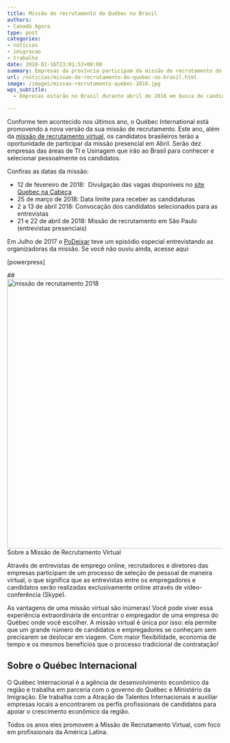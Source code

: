 ```yaml
---
title: Missão de recrutamento do Québec no Brasil
authors:
- Canadá Agora
type: post
categories:
- noticias
- imigracao
- trabalho
date: 2018-02-16T23:01:53+00:00
summary: Empresas da província participam da missão de recrutamento do Québec em busca de brasileiros para as áreas de usinagem e tecnologia, inclusive entrevistando candidatos no Brasil durante o mês de Abril.
url: /noticias/missao-de-recrutamento-do-quebec-no-brasil.html
image: /images/missao-recrutamento-quebec-2018.jpg
wps_subtitle:
  - Empresas estarão no Brasil durante abril de 2018 em busca de candidatos

---
```

Conforme tem acontecido nos últimos ano, o Québec International está promovendo a nova versão da sua missão de recrutamento. Este ano, além da [missão de recrutamento virtual][1], os candidatos brasileiros terão a oportunidade de participar da missão presencial em Abril. Serão dez empresas das áreas de TI e Usinagem que irão ao Brasil para conhecer e selecionar pessoalmente os candidatos.

Confiras as datas da missão:

<ul style="font-weight: 400;">
  <li>
    12 de fevereiro de 2018:  Divulgação das vagas disponíveis no <a href="https://www.quebecentete.com/pt/trabalhar-na-cidade-de-quebec/empregos-dispon%C3%ADveis/" data-saferedirecturl="https://www.google.com/url?q=https://www.quebecentete.com/pt/trabalhar-na-cidade-de-quebec/empregos-dispon%25C3%25ADveis/&source=gmail&ust=1518794653308000&usg=AFQjCNGpA-tk-TFQvYvGeV9BPNEhif0nGA">site Quebec na Cabeça</a>
  </li>
  <li>
    25 de março de 2018: Data limite para receber as candidaturas
  </li>
  <li>
    2 a 13 de abril 2018: Convocação dos candidatos selecionados para as entrevistas
  </li>
  <li>
    21 e 22 de abril de 2018: Missão de recrutamento em São Paulo (entrevistas presenciais)
  </li>
</ul>

Em Julho de 2017 o [PoDeixar][2] teve um episódio especial entrevistando as organizadoras da missão. Se você não ouviu ainda, acesse aqui:

[powerpress]

##<img class="alignnone size-full wp-image-10917" src="https://www.canadaagora.com/wp-content/uploads/Visuel1200x630_MacarenaPOR.jpg" alt="missão de recrutamento 2018" width="1200" height="630" srcset="https://www.canadaagora.com/wp-content/uploads/Visuel1200x630_MacarenaPOR.jpg 1200w, https://www.canadaagora.com/wp-content/uploads/Visuel1200x630_MacarenaPOR-470x247.jpg 470w, https://www.canadaagora.com/wp-content/uploads/Visuel1200x630_MacarenaPOR-970x509.jpg 970w, https://www.canadaagora.com/wp-content/uploads/Visuel1200x630_MacarenaPOR-364x191.jpg 364w, https://www.canadaagora.com/wp-content/uploads/Visuel1200x630_MacarenaPOR-758x398.jpg 758w, https://www.canadaagora.com/wp-content/uploads/Visuel1200x630_MacarenaPOR-608x319.jpg 608w, https://www.canadaagora.com/wp-content/uploads/Visuel1200x630_MacarenaPOR-1152x605.jpg 1152w, https://www.canadaagora.com/wp-content/uploads/Visuel1200x630_MacarenaPOR-91x48.jpg 91w, https://www.canadaagora.com/wp-content/uploads/Visuel1200x630_MacarenaPOR-183x96.jpg 183w" sizes="(max-width: 1200px) 100vw, 1200px" /> Sobre a Missão de Recrutamento Virtual

Através de entrevistas de emprego online, recrutadores e diretores das empresas participam de um processo de seleção de pessoal de maneira virtual, o que significa que as entrevistas entre os empregadores e candidatos serão realizadas exclusivamente online através de vídeo-conferência (Skype).

As vantagens de uma missão virtual são inúmeras! Você pode viver essa experiência extraordinária de encontrar o empregador de uma empresa do Québec onde você escolher. A missão virtual é única por isso: ela permite que um grande número de candidatos e empregadores se conheçam sem precisarem se deslocar em viagem. Com maior flexibilidade, economia de tempo e os mesmos benefícios que o processo tradicional de contratação!

## Sobre o Québec Internacional

O Québec Internacional é a agência de desenvolvimento econômico da região e trabalha em parceria com o governo do Québec e Ministério da Imigração. Ele trabalha com a Atração de Talentos Internacionais e auxiliar empresas locais a encontrarem os perfis profissionais de candidatos para apoiar o crescimento econômico da região.

Todos os anos eles promovem a Missão de Recrutamento Virtual, com foco em profissionais da América Latina.

 [1]: https://www.canadaagora.com/podeixar/missao-de-recrutamento-virtual-do-quebec-2017.html
 [2]: /podeixar